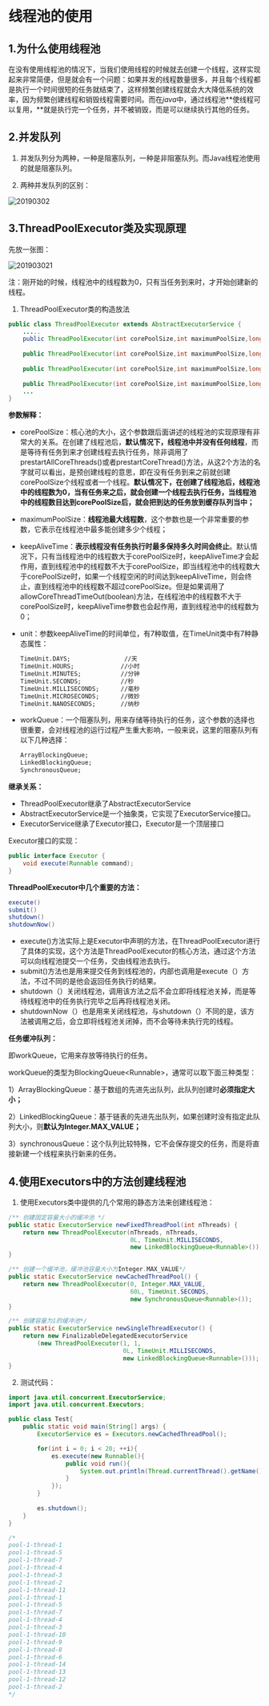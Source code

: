 # 线程池的使用

## 1.为什么使用线程池

​	在没有使用线程池的情况下，当我们使用线程的时候就去创建一个线程，这样实现起来非常简便，但是就会有一个问题：如果并发的线程数量很多，并且每个线程都是执行一个时间很短的任务就结束了，这样频繁创建线程就会大大降低系统的效率，因为频繁创建线程和销毁线程需要时间。而在$java​$中，通过线程池**使线程可以复用，**就是执行完一个任务，并不被销毁，而是可以继续执行其他的任务。

## 2.并发队列

1. 并发队列分为两种，一种是阻塞队列，一种是非阻塞队列。而Java线程池使用的就是阻塞队列。

2. 两种并发队列的区别：

![20190302](./img/20190302.jpg)

## 3.ThreadPoolExecutor类及实现原理

先放一张图：

![201903021](./img/201903021.jpg)

注：刚开始的时候，线程池中的线程数为0，只有当任务到来时，才开始创建新的线程。

1. ThreadPoolExecutor类的构造放法

~~~java
public class ThreadPoolExecutor extends AbstractExecutorService {
    .....
    public ThreadPoolExecutor(int corePoolSize,int maximumPoolSize,long keepAliveTime, TimeUnit unit, BlockingQueue<Runnable> workQueue);
 
    public ThreadPoolExecutor(int corePoolSize,int maximumPoolSize,long keepAliveTime, TimeUnit unit, BlockingQueue<Runnable> workQueue,ThreadFactory threadFactory);
 
    public ThreadPoolExecutor(int corePoolSize,int maximumPoolSize,long keepAliveTime,TimeUnit unit, BlockingQueue<Runnable> workQueue, RejectedExecutionHandler handler);
 
    public ThreadPoolExecutor(int corePoolSize,int maximumPoolSize,long keepAliveTime, TimeUnit unit, BlockingQueue<Runnable> workQueue,ThreadFactory threadFactory, RejectedExecutionHandler handler);
    ...
}
~~~

**参数解释：**

- corePoolSize：核心池的大小，这个参数跟后面讲述的线程池的实现原理有非常大的关系。在创建了线程池后，**默认情况下，线程池中并没有任何线程**，而是等待有任务到来才创建线程去执行任务，除非调用了prestartAllCoreThreads()或者prestartCoreThread()方法，从这2个方法的名字就可以看出，是预创建线程的意思，即在没有任务到来之前就创建corePoolSize个线程或者一个线程。**默认情况下，在创建了线程池后，线程池中的线程数为0，当有任务来之后，就会创建一个线程去执行任务，当线程池中的线程数目达到corePoolSize后，就会把到达的任务放到缓存队列当中；**

- maximumPoolSize：**线程池最大线程数**，这个参数也是一个非常重要的参数，它表示在线程池中最多能创建多少个线程；

- keepAliveTime：**表示线程没有任务执行时最多保持多久时间会终止**。默认情况下，只有当线程池中的线程数大于corePoolSize时，keepAliveTime才会起作用，直到线程池中的线程数不大于corePoolSize，即当线程池中的线程数大于corePoolSize时，如果一个线程空闲的时间达到keepAliveTime，则会终止，直到线程池中的线程数不超过corePoolSize。但是如果调用了allowCoreThreadTimeOut(boolean)方法，在线程池中的线程数不大于corePoolSize时，keepAliveTime参数也会起作用，直到线程池中的线程数为0；

- unit：参数keepAliveTime的时间单位，有7种取值，在TimeUnit类中有7种静态属性：

  ~~~html
  TimeUnit.DAYS;               //天
  TimeUnit.HOURS;             //小时
  TimeUnit.MINUTES;           //分钟
  TimeUnit.SECONDS;           //秒
  TimeUnit.MILLISECONDS;      //毫秒
  TimeUnit.MICROSECONDS;      //微妙
  TimeUnit.NANOSECONDS;       //纳秒
  ~~~

- workQueue：一个阻塞队列，用来存储等待执行的任务，这个参数的选择也很重要，会对线程池的运行过程产生重大影响，一般来说，这里的阻塞队列有以下几种选择：

  ~~~html
  ArrayBlockingQueue;
  LinkedBlockingQueue;
  SynchronousQueue;
  ~~~

**继承关系：**

* ThreadPoolExecutor继承了AbstractExecutorService
* AbstractExecutorService是一个抽象类，它实现了ExecutorService接口。
* ExecutorService继承了Executor接口$，$Executor是一个顶层接口

Executor接口的实现：

~~~java
public interface Executor {
    void execute(Runnable command);
}
~~~

**ThreadPoolExecutor中几个重要的方法：**

~~~java
execute()
submit()
shutdown()
shutdownNow()
~~~

* execute()方法实际上是Executor中声明的方法，在ThreadPoolExecutor进行了具体的实现，这个方法是ThreadPoolExecutor的核心方法，通过这个方法可以向线程池提交一个任务，交由线程池去执行。
* submit()方法也是用来提交任务到线程池的，内部也调用是execute（）方法，不过不同的是他会返回任务执行的结果。
* shutdown（）关闭线程池，调用该方法之后不会立即将线程池关掉，而是等待线程池中的任务执行完毕之后再将线程池关闭。
* shutdownNow（）也是用来关闭线程池，与shutdown（）不同的是，该方法被调用之后，会立即将线程池关闭掉，而不会等待未执行完的线程。

**任务缓冲队列：**

即workQueue，它用来存放等待执行的任务。

workQueue的类型为BlockingQueue\<Runnable>，通常可以取下面三种类型：

1）ArrayBlockingQueue：基于数组的先进先出队列，此队列创建时**必须指定大小；**

2）LinkedBlockingQueue：基于链表的先进先出队列，如果创建时没有指定此队列大小，则**默认为Integer.MAX_VALUE；**

3）synchronousQueue：这个队列比较特殊，它不会保存提交的任务，而是将直接新建一个线程来执行新来的任务。

## 4.使用Executors中的方法创建线程池

1. 使用Executors类中提供的几个常用的静态方法来创建线程池：

~~~java
/** 创建固定容量大小的缓冲池 */
public static ExecutorService newFixedThreadPool(int nThreads) {
    return new ThreadPoolExecutor(nThreads, nThreads,
                                  0L, TimeUnit.MILLISECONDS,
                                  new LinkedBlockingQueue<Runnable>());
}

/** 创建一个缓冲池，缓冲池容量大小为Integer.MAX_VALUE*/
public static ExecutorService newCachedThreadPool() {
    return new ThreadPoolExecutor(0, Integer.MAX_VALUE,
                                  60L, TimeUnit.SECONDS,
                                  new SynchronousQueue<Runnable>());
}

/** 创建容量为1的缓冲池*/
public static ExecutorService newSingleThreadExecutor() {
    return new FinalizableDelegatedExecutorService
        (new ThreadPoolExecutor(1, 1,
                                0L, TimeUnit.MILLISECONDS,
                                new LinkedBlockingQueue<Runnable>()));
}
~~~

2. 测试代码：

~~~java
import java.util.concurrent.ExecutorService;
import java.util.concurrent.Executors;

public class Test{
    public static void main(String[] args) {
        ExecutorService es = Executors.newCachedThreadPool();

        for(int i = 0; i < 20; ++i){
            es.execute(new Runnable(){
                public void run(){
                    System.out.println(Thread.currentThread().getName());
                }
            });
        }
        
        es.shutdown();
    }
}

/*
pool-1-thread-1
pool-1-thread-5
pool-1-thread-7
pool-1-thread-4
pool-1-thread-3
pool-1-thread-2
pool-1-thread-11
pool-1-thread-1
pool-1-thread-5
pool-1-thread-7
pool-1-thread-4
pool-1-thread-3
pool-1-thread-10
pool-1-thread-9
pool-1-thread-8
pool-1-thread-6
pool-1-thread-14
pool-1-thread-13
pool-1-thread-12
pool-1-thread-2
*/
~~~

